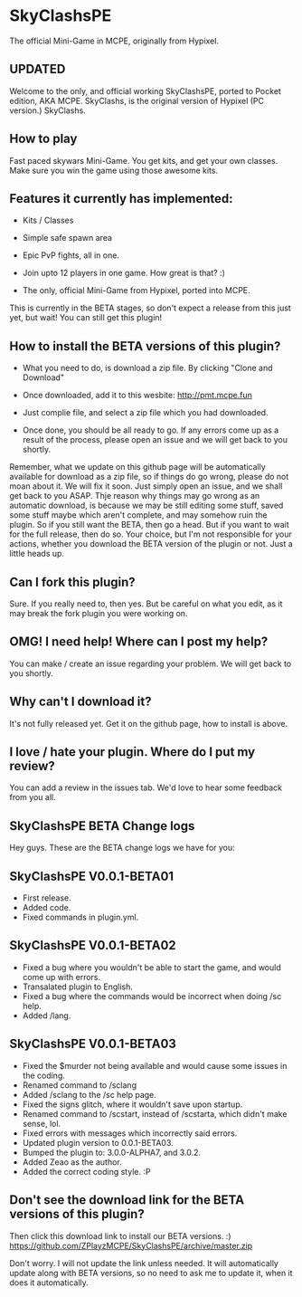 # SkyClashsPE
The official Mini-Game in MCPE, originally from Hypixel.

## UPDATED
Welcome to the only, and official working SkyClashsPE, ported to Pocket edition, AKA MCPE.
SkyClashs, is the original version of Hypixel (PC version.) SkyClashs.

## How to play
Fast paced skywars Mini-Game. You get kits, and get your own classes. Make sure you win the game using those awesome kits.


## Features it currently has implemented:

* Kits / Classes

* Simple safe spawn area

* Epic PvP fights, all in one.

* Join upto 12 players in one game. How great is that? :)

* The only, official Mini-Game from Hypixel, ported into MCPE.


This is currently in the BETA stages, so don't expect a release from this just yet, but wait! You can still get this plugin!


## How to install the BETA versions of this plugin?

* What you need to do, is download a zip file. By clicking "Clone and Download"

* Once downloaded, add it to this wesbite: http://pmt.mcpe.fun

* Just complie file, and select a zip file which you had downloaded.

* Once done, you should be all ready to go. If any errors come up as a result of the process, please open an issue and we will get back to you shortly.

Remember, what we update on this github page will be automatically available for download as a zip file, so if things do go wrong, please do not moan about it. We will fix it soon. Just simply open an issue, and we shall get back to you ASAP. Thje reason why things may go wrong as an automatic download, is because we may be still editing some stuff, saved some stuff maybe which aren't complete, and may somehow ruin the plugin. So if you still want the BETA, then go a head. But if you want to wait for the full release, then do so. Your choice, but I'm not responsible for your actions, whether you download the BETA version of the plugin or not. Just a little heads up.


## Can I fork this plugin?
Sure. If you really need to, then yes. But be careful on what you edit, as it may break the fork plugin you were working on.


## OMG! I need help! Where can I post my help?
You can make / create an issue regarding your problem. We will get back to you shortly.


## Why can't I download it?
It's not fully released yet. Get it on the github page, how to install is above.


## I love / hate your plugin. Where do I put my review?
You can add a review in the issues tab. We'd love to hear some feedback from you all.



## SkyClashsPE BETA Change logs
Hey guys. These are the BETA change logs we have for you:



## SkyClashsPE V0.0.1-BETA01

* First release.
* Added code.
* Fixed commands in plugin.yml.



## SkyClashsPE V0.0.1-BETA02

* Fixed a bug where you wouldn't be able to start the game, and would come up with errors.
* Transalated plugin to English.
* Fixed a bug where the commands would be incorrect when doing /sc help.
* Added /lang.


## SkyClashsPE V0.0.1-BETA03

* Fixed the $murder not being available and would cause some issues in the coding.
* Renamed command to /sclang
* Added /sclang to the /sc help page.
* Fixed the signs glitch, where it wouldn't save upon startup.
* Renamed command to /scstart, instead of /scstarta, which didn't make sense, lol.
* Fixed errors with messages which incorrectly said errors.
* Updated plugin version to 0.0.1-BETA03.
* Bumped the plugin to: 3.0.0-ALPHA7, and 3.0.2.
* Added Zeao as the author.
* Added the correct coding style. :P


## Don't see the download link for the BETA versions of this plugin?
Then click this download link to install our BETA versions. :)
https://github.com/ZPlayzMCPE/SkyClashsPE/archive/master.zip

Don't worry. I will not update the link unless needed. It will automatically update along with BETA versions, so no need to ask me to update it, when it does it automatically.
